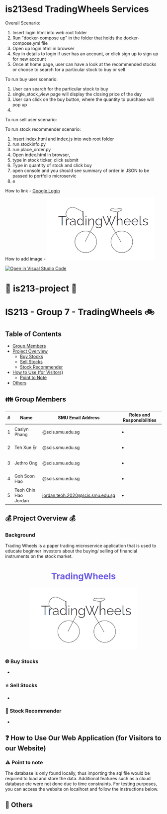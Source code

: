 # is213esd TradingWheels Services

Overall Scenario:

1. Insert login.html into web root folder
2. Run "docker-compose up" in the folder that holds the docker-compose.yml file
3. Open up login.html in browser
4. Key in details to login if user has an account, or click sign up to sign up for new account
5. Once at home page, user can have a look at the recommended stocks or choose to search for a particular stock to buy or sell

To run buy user scenario:
1. User can search for the particular stock to buy
2. single_stock_view page will display the closing price of the day
3. User can click on the buy button, where the quantity to purchase will pop up
4. 

To run sell user scenario:




To run stock recommender scenario:





1. Insert index.html and index.js into web root folder
2. run stockinfo.py
3. run place_order.py
3. Open index.html in browser, 
4. type in stock ticker, click submit
5. Type in quantity of stock and click buy
6. open console and you should see summary of order in JSON to be passed to portfolio microservic
7. e




How to link - [Google Login](https://developers.google.com/identity/gsi/web)

How to add image - ![Logo](images/logo.png)

[![Open in Visual Studio Code](https://classroom.github.com/assets/open-in-vscode-f059dc9a6f8d3a56e377f745f24479a46679e63a5d9fe6f495e02850cd0d8118.svg)](https://classroom.github.com/online_ide?assignment_repo_id=453420&assignment_repo_type=GroupAssignmentRepo)
# :wave: is213-project :wave:

# IS213 - Group 7 - TradingWheels :bike:

## Table of Contents
* [Group Members](#family-group-members)
* [Project Overview](#moneybag-project-overview-moneybag)
    * [Buy Stocks](#globe_with_meridians-buy-stocks)
    * [Sell Stocks](#star-sell-stocks)
    * [Stock Recommender](#dart-stock-recommender)
* [How to Use (for Visitors)](#question-how-to-use-our-web-application-for-visitors-to-our-website)
    * [Point to Note](#warning-point-to-note)
* [Others](#notebook_with_decorative_cover-others)

## :family: Group Members

| # | Name | SMU Email Address | Roles and Responsibilities |
| ----------- | ----------- | ----------- | ----------- |
| 1 | Caslyn Phang | @scis.smu.edu.sg | <ul><li></li></ul>|
| 2 | Teh Xue Er | @scis.smu.edu.sg | <ul><li></li></ul>|
| 3 | Jethro Ong | @scis.smu.edu.sg | <ul><li></li></ul>|
| 4 | Goh Soon Hao | @scis.smu.edu.sg |<ul><li></li></ul>|
| 5 | Teoh Chin Hao Jordan | jordan.teoh.2020@scis.smu.edu.sg | <ul><li></li></ul>|

## :moneybag: Project Overview :moneybag:
### Background
Trading Wheels is a paper trading microservice application that is used to educate beginner investors about the buying/ selling of financial instruments on the stock market.

<div align='center'>
    <h1 style="color: #6C5CE7">TradingWheels</h1>
    <img src="images/logo.png">
</div>

### :globe_with_meridians: Buy Stocks
* 

### :star: Sell Stocks
*

### :dart: Stock Recommender
*

## :question: How to Use Our Web Application (for Visitors to our Website)


### :warning: Point to note

The database is only found locally, thus importing the sql file would be required to load and store the data. Additional features such as a cloud database etc were not done due to time constraints. For testing purposes, you can access the website on localhost and follow the instructions below.


## :notebook_with_decorative_cover: Others

